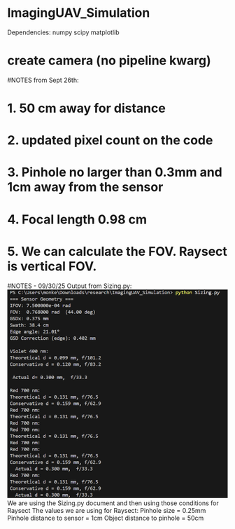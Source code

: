 # ImagingUAV_Simulation
Dependencies: 
numpy
scipy
matplotlib

# create camera (no pipeline kwarg)

#NOTES from Sept 26th:
# 1. 50 cm away for distance 
# 2. updated pixel count on the code  
# 3. Pinhole no larger than 0.3mm and 1cm away from the sensor
# 4. Focal length 0.98 cm 
# 5. We can calculate the FOV. Raysect is vertical FOV. 

#NOTES - 09/30/25
Output from Sizing.py: ![alt text](image.png)
We are using the Sizing.py document and then using those conditions for Raysect
    The values we are using for Raysect:
    Pinhole size = 0.25mm
    Pinhole distance to sensor = 1cm
    Object distance to pinhole = 50cm


